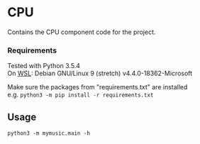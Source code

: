 # CPU
Contains the CPU component code for the project.

### Requirements
Tested with Python 3.5.4  
On [WSL](https://docs.microsoft.com/en-us/windows/wsl/faq): Debian GNU/Linux 9 (stretch) v4.4.0-18362-Microsoft

Make sure the packages from "requirements.txt" are installed  
e.g. `python3 -m pip install -r requirements.txt`

## Usage
`python3 -m mymusic.main -h`
